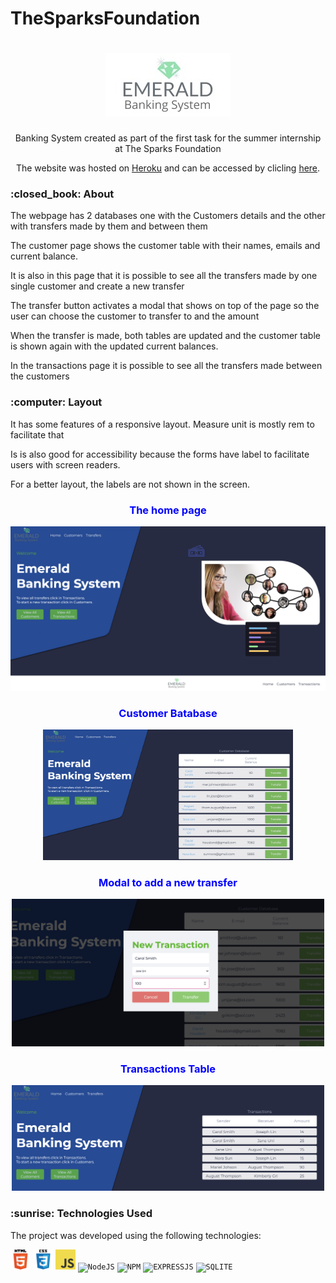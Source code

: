 # TheSparksFoundation
<h1 align="center"><a href="http://emeraldbank.herokuapp.com" target="_blank"><img src="./public/images/logo.png" alt="Emerald Banking System Logo"></a></h1>
<p align="center" styte="color: #35572a;">Banking System created as part of the first task for the summer internship at The Sparks Foundation</p>
<p align="center">The website was hosted on <a href="http://heroku.com" target="_blank">Heroku</a> and can be accessed by clicling <a href="http://emeraldbank.herokuapp.com" target="_blank">here</a>.</p>


<h3>:closed_book: About<a name="id01"></a></h3>
<p>The webpage has 2 databases one with the Customers details and the other with transfers made by them and between them</p>
<p>The customer page shows the customer table with their names, emails and current balance.</p>
<p>It is also in this page that it is possible to see all the transfers made by one single customer and create a new transfer</p>
<p>The transfer button activates a modal that shows on top of the page so the user can choose the customer to transfer to and the amount</p>
<p>When the transfer is made, both tables are updated and the customer table is shown again with the updated current balances.</p>
<p>In the transactions page it is possible to see all the transfers made between the customers</p>

<h3>:computer: Layout<a name="id02"></a></h3>
<p>It has some features of a responsive layout. Measure unit is mostly rem to facilitate that</p>
<p>Is is also good for accessibility because the forms have label to facilitate users with screen readers.</p>
<p>For a better layout, the labels are not shown in the screen.</p>
<h3 align="center" style="color: blue;">The home page</h3>
<p align="center"><img src="./public/images/HomePage.png" width="600px" alt="initial Page"></p>
<h3 align="center" style="color: blue;">Customer Batabase</h3>
<p align="center"><img src="./public/images/Customers.png" width="400px" alt="Customers Table"></p>
<h3 align="center" style="color: blue;">Modal to add a new transfer</h3>
<p align="center"><img src="./public/images/Modal.png" width="500px" alt="Modal"></p>
<h3 align="center" style="color: blue;">Transactions Table</h3>
<p align="center"><img src="./public/images/Transfers.png" width="500px" alt="Transactions Table"></p>

<h3>:sunrise: Technologies Used<a name="id03"></a></h3>
<p>The project was developed using the following technologies:</p>
<code><img height="32" src="https://raw.githubusercontent.com/github/explore/80688e429a7d4ef2fca1e82350fe8e3517d3494d/topics/html/html.png" alt="HTML5"/></code>
<code><img height="32" src="https://raw.githubusercontent.com/github/explore/80688e429a7d4ef2fca1e82350fe8e3517d3494d/topics/css/css.png" alt="CSS"/></code>
<code><img height="32" src="https://raw.githubusercontent.com/github/explore/80688e429a7d4ef2fca1e82350fe8e3517d3494d/topics/javascript/javascript.png" alt="Javascript"/></code>
<code><img height="32" src="https://img.shields.io/badge/Node.js-339933?style=for-the-badge&logo=nodedotjs&logoColor=white" alt="NodeJS"/></code>
<code><img height="32" src="https://img.shields.io/badge/npm-CB3837?style=for-the-badge&logo=npm&logoColor=white" alt="NPM"/></code>
<code><img height="32" src="https://img.shields.io/badge/Express.js-000000?style=for-the-badge&logo=express&logoColor=white" alt="EXPRESSJS"/></code>
<code><img height="32" src="https://img.shields.io/badge/SQLite-07405E?style=for-the-badge&logo=sqlite&logoColor=white" alt="SQLITE"/></code>

